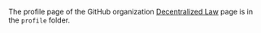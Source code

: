 
The profile page of the GitHub organization [Decentralized Law](https://github.com/decentralized-law) page is in the `profile` folder.
